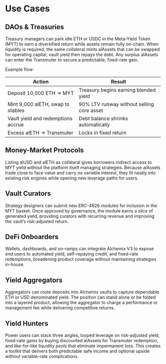 ﻿---
sidebar_position: 1
---

# Use Cases

## DAOs & Treasuries

Treasury managers can park idle ETH or USDC in the Meta-Yield Token (MYT) to earn a diversified return while assets remain fully on-chain. When liquidity is required, the same collateral mints alAssets that can be swapped for operating capital, vault yield then repays the debt. Any surplus alAssets can enter the Transmuter to secure a predictable, fixed-rate gain.

Example flow:

| Action                             | Result                                    |
| ---------------------------------- | ----------------------------------------- |
| Deposit 10,000 ETH → MYT           | Treasury begins earning blended yield     |
| Mint 9,000 alETH, swap to stables  | 90% LTV runway without selling core asset |
| Vault yield and redemptions accrue | Debt balance shrinks automatically        |
| Excess alETH → Transmuter          | Locks in fixed return                     |

## Money-Market Protocols

Listing alUSD and alETH as collateral gives borrowers indirect access to MYT yield without the platform itself managing strategies. Because alAssets trade close to face value and carry no variable interest, they fit neatly into existing risk engines while opening new leverage paths for users.

## Vault Curators

Strategy designers can submit new ERC-4626 modules for inclusion in the MYT basket. Once approved by governance, the module earns a slice of generated yield, providing curators with recurring revenue and improving the vault’s risk-adjusted return.

## DeFi Onboarders

Wallets, dashboards, and on-ramps can integrate Alchemix V3 to expose end users to automated yield, self-repaying credit, and fixed-rate redemptions, broadening product coverage without maintaining strategies in-house.

## Yield Aggregators

Aggregators can route deposits into Alchemix vaults to capture dependable ETH or USD denominated yield. The position can stand alone or be folded into a layered product, allowing the aggregator to charge a performance or management fee while delivering competitive returns.

## Yield Hunters

Power users can stack three angles, looped leverage on risk-adjusted yield, fixed-rate gains by buying discounted alAssets for Transmuter redemption, and like-for-like liquidity pools that eliminate impermanent loss. This creates a toolkit that delivers both predictable safe income and optional upside without variable-rate complications.
